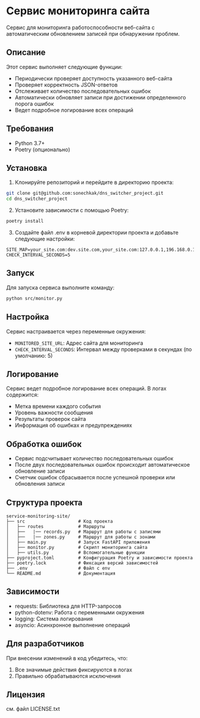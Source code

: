 # Сервис мониторинга сайта

Сервис для мониторинга работоспособности веб-сайта с автоматическим обновлением записей при обнаружении проблем.

## Описание

Этот сервис выполняет следующие функции:
- Периодически проверяет доступность указанного веб-сайта
- Проверяет корректность JSON-ответов
- Отслеживает количество последовательных ошибок
- Автоматически обновляет записи при достижении определенного порога ошибок
- Ведет подробное логирование всех операций

## Требования

- Python 3.7+
- Poetry (опционально)

## Установка

1. Клонируйте репозиторий и перейдите в директорию проекта:
```bash
git clone git@github.com:sonechkak/dns_switcher_project.git
cd dns_switcher_project
```

2. Установите зависимости с помощью Poetry:
```bash
poetry install
```

3. Создайте файл .env в корневой директории проекта и добавьте следующие настройки:
```env
SITE_MAP=your_site.com:dev.site.com,your_site.com:127.0.0.1,196.168.0.1;your_site1.com:dev.site1.com:127.0.0.1,196.168.0.1
CHECK_INTERVAL_SECONDS=5
```

## Запуск

Для запуска сервиса выполните команду:
```bash
python src/monitor.py
```

## Настройка

Сервис настраивается через переменные окружения:

- `MONITORED_SITE_URL`: Адрес сайта для мониторинга
- `CHECK_INTERVAL_SECONDS`: Интервал между проверками в секундах (по умолчанию: 5)

## Логирование

Сервис ведет подробное логирование всех операций. В логах содержится:
- Метка времени каждого события
- Уровень важности сообщения
- Результаты проверок сайта
- Информация об ошибках и предупреждениях

## Обработка ошибок

- Сервис подсчитывает количество последовательных ошибок
- После двух последовательных ошибок происходит автоматическое обновление записи
- Счетчик ошибок сбрасывается после успешной проверки или обновления записи

## Структура проекта

```
service-monitoring-site/
├── src                    # Код проекта
│   ├── routes             # Маршруты
│   ├──   |── records.py   # Маршрут для работы с записями
│   ├──   |── zones.py     # Маршрут для работы с зонами
│   ├── main.py            # Запуск FastAPI приложения
│   ├── monitor.py         # Скрипт мониторинга сайта
│   ├── utils.py           # Вспомогательные функции
├── pyproject.toml         # Конфигурация Poetry и зависимости проекта
├── poetry.lock            # Фиксация версий зависимостей
├── .env                   # Файл с env
└── README.md              # Документация
```

## Зависимости

- requests: Библиотека для HTTP-запросов
- python-dotenv: Работа с переменными окружения
- logging: Система логирования
- asyncio: Асинхронное выполнение операций

## Для разработчиков

При внесении изменений в код убедитесь, что:
1. Все значимые действия фиксируются в логах
2. Правильно обрабатываются исключения

## Лицензия
см. файл LICENSE.txt
